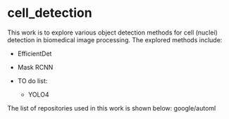 # cell_detection

This work is to explore various object detection methods for cell (nuclei) detection in biomedical image processing.
The explored methods include:
- EfficientDet
- Mask RCNN

- TO do list:
  - YOLO4

The list of repositories used in this work is shown below:
google/automl

